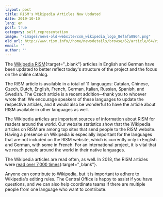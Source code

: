 ```yaml
---
layout: post
title: RISM's Wikipedia Articles Now Updated
date: 2019-10-10
lang: en
post: true
category: self_representation
image: "/images/news-old-website/csm_wikipedia_logo_8efafa0864.png"
old_url: http://www.rism.info//home/newsdetails/browse/62/article/64/risms-wikipedia-articles-now-updated.html
email: ''
author: ''
---
```


The [Wikipedia RISM](https://en.wikipedia.org/wiki/R%C3%A9pertoire_International_des_Sources_Musicales){:target="_blank"} articles in English and German have been updated to better reflect today's structure of the project and the focus on the online catalog.

The RISM article is available in a total of 11 languages: Catalan, Chinese, Czech, Dutch, English, French, German, Italian, Russian, Spanish, and Swedish. The Czech article is a recent addition--thank you to whoever wrote that! We encourage speakers of these languages to update the respective articles, and it would also be wonderful to have the article about RISM available in other languages as well.

The Wikipedia articles are important sources of information about RISM for readers around the world. Our website statistics show that the Wikipedia articles on RISM are among top sites that send people to the RISM website. Having a presence on Wikipedia is especially important for the languages that are not included on the RISM website, which is currently only in English and German, with some in French. For an international project, it is vital that we reach people around the world in their native languages.

The Wikipedia articles are read often, as well. In 2018, the RISM articles were [read over 7,000 times](https://tools.wmflabs.org/langviews?project=en.wikipedia.org&platform=desktop&agent=user&start=2018-01-01&end=2018-12-31&page=R%C3%A9pertoire_International_des_Sources_Musicales&sort=views&direction=1&view=list&page=R%C3%A9pertoire_International_des_Sources_Musicales){:target="_blank"}.

Anyone can contribute to Wikipedia, but it is important to adhere to Wikipedia's editing rules. The Central Office is happy to assist if you have questions, and we can also help coordinate teams if there are multiple people from one language who want to contribute.


